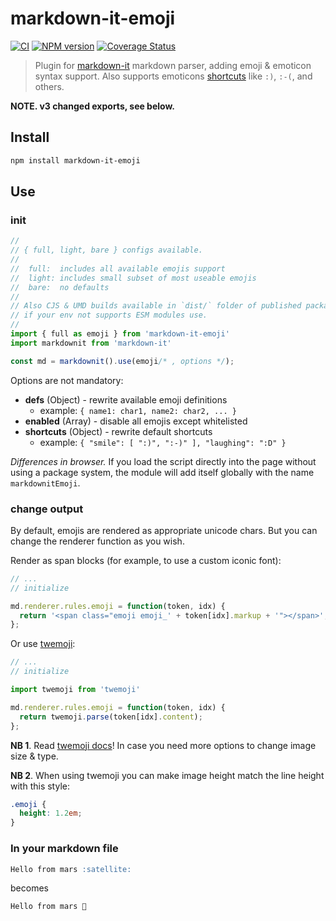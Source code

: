 # markdown-it-emoji

[![CI](https://github.com/markdown-it/markdown-it-emoji/actions/workflows/ci.yml/badge.svg)](https://github.com/markdown-it/markdown-it-emoji/actions/workflows/ci.yml)
[![NPM version](https://img.shields.io/npm/v/markdown-it-emoji.svg?style=flat)](https://www.npmjs.org/package/markdown-it-emoji)
[![Coverage Status](https://coveralls.io/repos/markdown-it/markdown-it-emoji/badge.svg?branch=master&service=github)](https://coveralls.io/github/markdown-it/markdown-it-emoji?branch=master)

> Plugin for [markdown-it](https://github.com/markdown-it/markdown-it) markdown parser, adding emoji & emoticon syntax support. Also supports emoticons [shortcuts](https://github.com/markdown-it/markdown-it-emoji/blob/master/lib/data/shortcuts.js) like `:)`, `:-(`, and others.

__NOTE. v3 changed exports, see below.__


## Install

```bash
npm install markdown-it-emoji
```

## Use

### init

```js
//
// { full, light, bare } configs available.
//
//  full:  includes all available emojis support
//  light: includes small subset of most useable emojis
//  bare:  no defaults
//
// Also CJS & UMD builds available in `dist/` folder of published package,
// if your env not supports ESM modules use.
//
import { full as emoji } from 'markdown-it-emoji'
import markdownit from 'markdown-it'

const md = markdownit().use(emoji/* , options */);
```

Options are not mandatory:

- __defs__ (Object) - rewrite available emoji definitions
  - example: `{ name1: char1, name2: char2, ... }`
- __enabled__ (Array) - disable all emojis except whitelisted
- __shortcuts__ (Object) - rewrite default shortcuts
  - example: `{ "smile": [ ":)", ":-)" ], "laughing": ":D" }`

_Differences in browser._ If you load the script directly into the page without
using a package system, the module will add itself globally with the name `markdownitEmoji`.

### change output

By default, emojis are rendered as appropriate unicode chars. But you can change
the renderer function as you wish.

Render as span blocks (for example, to use a custom iconic font):

```js
// ...
// initialize

md.renderer.rules.emoji = function(token, idx) {
  return '<span class="emoji emoji_' + token[idx].markup + '"></span>';
};
```

Or use [twemoji](https://github.com/twitter/twemoji):

```js
// ...
// initialize

import twemoji from 'twemoji'

md.renderer.rules.emoji = function(token, idx) {
  return twemoji.parse(token[idx].content);
};
```

__NB 1__. Read [twemoji docs](https://github.com/twitter/twemoji#string-parsing)!
In case you need more options to change image size & type.

__NB 2__. When using twemoji you can make image height match the line height with this
style:

```css
.emoji {
  height: 1.2em;
}
```

### In your markdown file

```md
Hello from mars :satellite:
```

becomes

```
Hello from mars 📡
```
